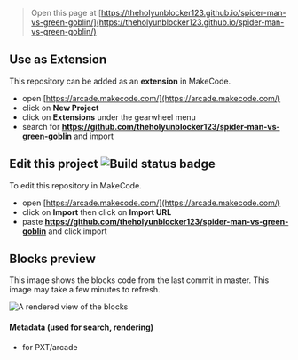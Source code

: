  


> Open this page at [https://theholyunblocker123.github.io/spider-man-vs-green-goblin/](https://theholyunblocker123.github.io/spider-man-vs-green-goblin/)

## Use as Extension

This repository can be added as an **extension** in MakeCode.

* open [https://arcade.makecode.com/](https://arcade.makecode.com/)
* click on **New Project**
* click on **Extensions** under the gearwheel menu
* search for **https://github.com/theholyunblocker123/spider-man-vs-green-goblin** and import

## Edit this project ![Build status badge](https://github.com/theholyunblocker123/spider-man-vs-green-goblin/workflows/MakeCode/badge.svg)

To edit this repository in MakeCode.

* open [https://arcade.makecode.com/](https://arcade.makecode.com/)
* click on **Import** then click on **Import URL**
* paste **https://github.com/theholyunblocker123/spider-man-vs-green-goblin** and click import

## Blocks preview

This image shows the blocks code from the last commit in master.
This image may take a few minutes to refresh.

![A rendered view of the blocks](https://github.com/theholyunblocker123/spider-man-vs-green-goblin/raw/master/.github/makecode/blocks.png)

#### Metadata (used for search, rendering)

* for PXT/arcade
<script src="https://makecode.com/gh-pages-embed.js"></script><script>makeCodeRender("{{ site.makecode.home_url }}", "{{ site.github.owner_name }}/{{ site.github.repository_name }}");</script>
